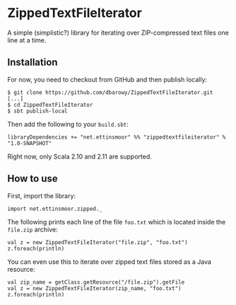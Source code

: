 # ZippedTextFileIterator
A simple (simplistic?) library for iterating over ZIP-compressed text files one line at a time.

## Installation ##

For now, you need to checkout from GitHub and then publish locally:

```
$ git clone https://github.com/dbarowy/ZippedTextFileIterator.git
[...]
$ cd ZippedTextFileIterator
$ sbt publish-local

```

Then add the following to your `build.sbt`:

```
libraryDependencies += "net.ettinsmoor" %% "zippedtextfileiterator" % "1.0-SNAPSHOT"
```

Right now, only Scala 2.10 and 2.11 are supported.

## How to use ##

First, import the library:

```
import net.ettinsmoor.zipped._
```

The following prints each line of the file `foo.txt` which is located inside the `file.zip` archive:

```
val z = new ZippedTextFileIterator("file.zip", "foo.txt")
z.foreach(println)

```

You can even use this to iterate over zipped text files stored as a Java resource:

```
val zip_name = getClass.getResource("/file.zip").getFile
val z = new ZippedTextFileIterator(zip_name, "foo.txt")
z.foreach(println)
```